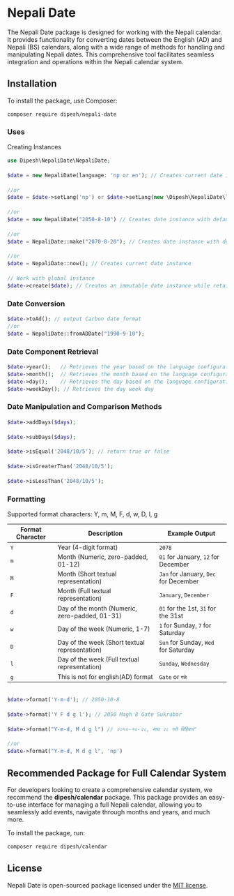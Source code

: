 
[//]: # (<p align="center"><img src="./calendar.png"  alt="Laravel Logo"></p>)

# Nepali Date

The Nepali Date package is designed for working with the Nepali calendar. It provides functionality for converting dates between the English (AD) and Nepali (BS) calendars, along with a wide range of methods for handling and manipulating Nepali dates. This comprehensive tool facilitates seamless integration and operations within the Nepali calendar system.

## Installation 

To install the package, use Composer:

```
composer require dipesh/nepali-date
```

### Uses

Creating Instances

```php
use Dipesh\NepaliDate\NepaliDate;

$date = new NepaliDate(language: 'np or en'); // Creates current date instance with provided language.

//or
$date = $date->setLang('np') or $date->setLang(new \Dipesh\NepaliDate\lang\Nepali()) // Creates immutable instance
                                                                        
//or
$date = new NepaliDate("2050-8-10") // Creates date instance with default language configuration

//or
$date = NepaliDate::make("2070-8-20"); // Creates date instance with default language configuration

//or
$date = NepaliDate::now(); // Creates current date instance

// Work with global instance 
$date->create($date); // Creates an immutable date instance while retaining the previous configuration settings.

```

### Date Conversion

```php
$date->toAd(); // output Carbon date format
//or
$date = NepaliDate::fromADDate("1990-9-10");
```
### Date Component Retrieval
```php
$date->year();   // Retrieves the year based on the language configuration
$date->month();  // Retrieves the month based on the language configuration
$date->day();    // Retrieves the day based on the language configuration
$date->weekDay(); // Retrieves the day week day

```
### Date Manipulation and Comparison Methods

```php
$date->addDays($days);

$date->subDays($days);

$date->isEqual('2048/10/5'); // return true or false

$date->isGreaterThan('2048/10/5');

$date->isLessThan('2048/10/5');
```

### Formatting

Supported format characters: Y, m, M, F, d, w, D, l, g

| Format Character | Description                                    | Example Output                        |
|------------------|------------------------------------------------|---------------------------------------|
| `Y`              | Year (4-digit format)                          | `2078`                                |
| `m`              | Month (Numeric, zero-padded, 01-12)            | `01` for January, `12` for December   |
| `M`              | Month (Short textual representation)           | `Jan` for January, `Dec` for December |
| `F`              | Month (Full textual representation)            | `January`, `December`                 |
| `d`              | Day of the month (Numeric, zero-padded, 01-31) | `01` for the 1st, `31` for the 31st   |
| `w`              | Day of the week (Numeric, 1-7)                 | `1` for Sunday, `7` for Saturday      |
| `D`              | Day of the week (Short textual representation) | `Sun` for Sunday, `Wed` for Saturday  |
| `l`              | Day of the week (Full textual representation)  | `Sunday`, `Wednesday`                 |
| `g`              | This is not for english(AD) format             | `Gate` or `गते`                       |

```php

$date->format('Y-m-d'); // 2050-10-8

$date->format('Y F d g l'); // 2050 Magh 8 Gate Sukrabar

$date->format("Y-m-d, M d g l") // २०५०-१०-२८, माघ २८ गते बिहिबार"

//or
$date->format("Y-m-d, M d g l", 'np')
```

## Recommended Package for Full Calendar System

For developers looking to create a comprehensive calendar system, we recommend the **dipesh/calendar** package. This package provides an easy-to-use interface for managing a full Nepali calendar, allowing you to seamlessly add events, navigate through months and years, and much more.

To install the package, run:

```bash
composer require dipesh/calendar
```

## License

Nepali Date is open-sourced package licensed under the [MIT license](https://opensource.org/licenses/MIT).
